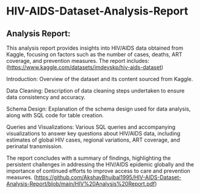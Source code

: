 # HIV-AIDS-Dataset-Analysis-Report
## Analysis Report: 

This analysis report provides insights into HIV/AIDS data obtained from Kaggle, focusing on factors such as the number of cases, deaths, ART coverage, and prevention measures. The report includes:
(https://www.kaggle.com/datasets/imdevskp/hiv-aids-dataset)

Introduction: Overview of the dataset and its content sourced from Kaggle.

Data Cleaning: Description of data cleaning steps undertaken to ensure data consistency and accuracy.

Schema Design: Explanation of the schema design used for data analysis, along with SQL code for table creation.

Queries and Visualizations: Various SQL queries and accompanying visualizations to answer key questions about HIV/AIDS data, including estimates of global HIV cases, regional variations, ART coverage, and perinatal transmission.

The report concludes with a summary of findings, highlighting the persistent challenges in addressing the HIV/AIDS epidemic globally and the importance of continued efforts to improve access to care and prevention measures.
(https://github.com/AkshayBhujbal1995/HIV-AIDS-Dataset-Analysis-Report/blob/main/HIV%20Analysis%20Report.pdf)
